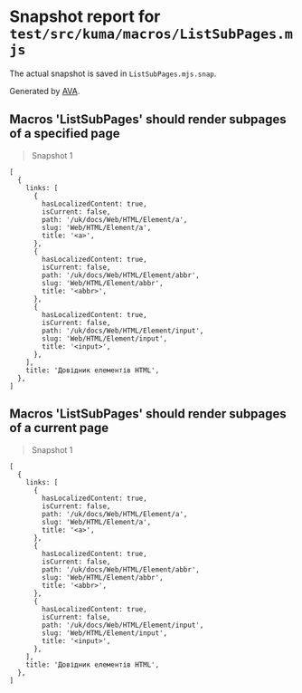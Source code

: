 # Snapshot report for `test/src/kuma/macros/ListSubPages.mjs`

The actual snapshot is saved in `ListSubPages.mjs.snap`.

Generated by [AVA](https://avajs.dev).

## Macros 'ListSubPages' should render subpages of a specified page

> Snapshot 1

    [
      {
        links: [
          {
            hasLocalizedContent: true,
            isCurrent: false,
            path: '/uk/docs/Web/HTML/Element/a',
            slug: 'Web/HTML/Element/a',
            title: '<a>',
          },
          {
            hasLocalizedContent: true,
            isCurrent: false,
            path: '/uk/docs/Web/HTML/Element/abbr',
            slug: 'Web/HTML/Element/abbr',
            title: '<abbr>',
          },
          {
            hasLocalizedContent: true,
            isCurrent: false,
            path: '/uk/docs/Web/HTML/Element/input',
            slug: 'Web/HTML/Element/input',
            title: '<input>',
          },
        ],
        title: 'Довідник елементів HTML',
      },
    ]

## Macros 'ListSubPages' should render subpages of a current page

> Snapshot 1

    [
      {
        links: [
          {
            hasLocalizedContent: true,
            isCurrent: false,
            path: '/uk/docs/Web/HTML/Element/a',
            slug: 'Web/HTML/Element/a',
            title: '<a>',
          },
          {
            hasLocalizedContent: true,
            isCurrent: false,
            path: '/uk/docs/Web/HTML/Element/abbr',
            slug: 'Web/HTML/Element/abbr',
            title: '<abbr>',
          },
          {
            hasLocalizedContent: true,
            isCurrent: false,
            path: '/uk/docs/Web/HTML/Element/input',
            slug: 'Web/HTML/Element/input',
            title: '<input>',
          },
        ],
        title: 'Довідник елементів HTML',
      },
    ]
